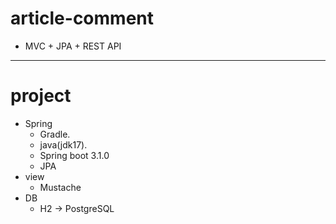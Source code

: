 # article-comment
- MVC + JPA + REST API
---
# project
- Spring
  - Gradle.
  - java(jdk17).
  - Spring boot 3.1.0
  - JPA
- view
  - Mustache
- DB
  - H2 -> PostgreSQL
